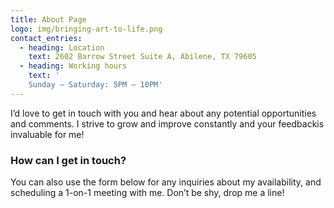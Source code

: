 ```yaml
---
title: About Page
logo: img/bringing-art-to-life.png
contact_entries:
  - heading: Location
    text: 2602 Barrow Street Suite A, Abilene, TX 79605
  - heading: Working hours
    text: '
    Sunday – Saturday: 5PM – 10PM'
---
```


I’d love to get in touch with you and hear about any potential opportunities and comments.
I strive to grow and improve constantly and your feedbackis invaluable for me!

<h3 class="f4 b lh-title mb2">How can I get in touch?</h3>

You can also use the form below for any inquiries about my availability, and scheduling a 1-on-1 meeting
with me. Don’t be shy, drop me a line!
